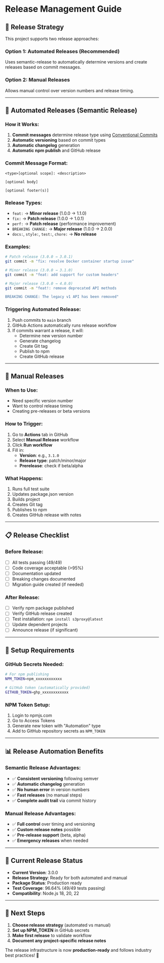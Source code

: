# Release Management Guide

## 🚀 Release Strategy

This project supports two release approaches:

### **Option 1: Automated Releases (Recommended)**
Uses semantic-release to automatically determine versions and create releases based on commit messages.

### **Option 2: Manual Releases**
Allows manual control over version numbers and release timing.

---

## 🔄 **Automated Releases (Semantic Release)**

### **How it Works:**
1. **Commit messages** determine release type using [Conventional Commits](https://www.conventionalcommits.org/)
2. **Automatic versioning** based on commit types
3. **Automatic changelog** generation
4. **Automatic npm publish** and GitHub release

### **Commit Message Format:**
```
<type>[optional scope]: <description>

[optional body]

[optional footer(s)]
```

### **Release Types:**
- `feat:` → **Minor release** (1.0.0 → 1.1.0)
- `fix:` → **Patch release** (1.0.0 → 1.0.1)
- `perf:` → **Patch release** (performance improvement)
- `BREAKING CHANGE:` → **Major release** (1.0.0 → 2.0.0)
- `docs:`, `style:`, `test:`, `chore:` → **No release**

### **Examples:**
```bash
# Patch release (3.0.0 → 3.0.1)
git commit -m "fix: resolve Docker container startup issue"

# Minor release (3.0.0 → 3.1.0)
git commit -m "feat: add support for custom headers"

# Major release (3.0.0 → 4.0.0)
git commit -m "feat!: remove deprecated API methods

BREAKING CHANGE: The legacy v1 API has been removed"
```

### **Triggering Automated Release:**
1. Push commits to `main` branch
2. GitHub Actions automatically runs release workflow
3. If commits warrant a release, it will:
   - Determine new version number
   - Generate changelog
   - Create Git tag
   - Publish to npm
   - Create GitHub release

---

## 🎯 **Manual Releases**

### **When to Use:**
- Need specific version number
- Want to control release timing
- Creating pre-releases or beta versions

### **How to Trigger:**
1. Go to **Actions** tab in GitHub
2. Select **Manual Release** workflow
3. Click **Run workflow**
4. Fill in:
   - **Version**: e.g., `3.1.0`
   - **Release type**: patch/minor/major
   - **Prerelease**: check if beta/alpha

### **What Happens:**
1. Runs full test suite
2. Updates package.json version
3. Builds project
4. Creates Git tag
5. Publishes to npm
6. Creates GitHub release with notes

---

## 📋 **Release Checklist**

### **Before Release:**
- [ ] All tests passing (49/49)
- [ ] Code coverage acceptable (>95%)
- [ ] Documentation updated
- [ ] Breaking changes documented
- [ ] Migration guide created (if needed)

### **After Release:**
- [ ] Verify npm package published
- [ ] Verify GitHub release created
- [ ] Test installation: `npm install s3proxy@latest`
- [ ] Update dependent projects
- [ ] Announce release (if significant)

---

## 🔧 **Setup Requirements**

### **GitHub Secrets Needed:**
```bash
# For npm publishing
NPM_TOKEN=npm_xxxxxxxxxxxx

# GitHub token (automatically provided)
GITHUB_TOKEN=ghp_xxxxxxxxxxxx
```

### **NPM Token Setup:**
1. Login to npmjs.com
2. Go to Access Tokens
3. Generate new token with "Automation" type
4. Add to GitHub repository secrets as `NPM_TOKEN`

---

## 📊 **Release Automation Benefits**

### **Semantic Release Advantages:**
- ✅ **Consistent versioning** following semver
- ✅ **Automatic changelog** generation
- ✅ **No human error** in version numbers
- ✅ **Fast releases** (no manual steps)
- ✅ **Complete audit trail** via commit history

### **Manual Release Advantages:**
- ✅ **Full control** over timing and versioning
- ✅ **Custom release notes** possible
- ✅ **Pre-release support** (beta, alpha)
- ✅ **Emergency releases** when needed

---

## 🎯 **Current Release Status**

- **Current Version**: 3.0.0
- **Release Strategy**: Ready for both automated and manual
- **Package Status**: Production ready
- **Test Coverage**: 96.64% (49/49 tests passing)
- **Compatibility**: Node.js 18, 20, 22

---

## 🚀 **Next Steps**

1. **Choose release strategy** (automated vs manual)
2. **Set up NPM_TOKEN** in GitHub secrets
3. **Make first release** to validate workflow
4. **Document any project-specific release notes**

The release infrastructure is now **production-ready** and follows industry best practices! 🎯
